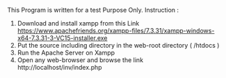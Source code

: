 This Program is written for a test Purpose Only.
Instruction :
1. Download and install xampp from this Link
	https://www.apachefriends.org/xampp-files/7.3.31/xampp-windows-x64-7.3.31-3-VC15-installer.exe
2. Put the source including directory in the web-root directory ( <xampp install directory>/htdocs )
3. Run the Apache Server on Xampp
4. Open any web-browser and browse the link 
		http://localhost/inv/index.php
		